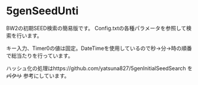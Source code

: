 # 5genSeedUnti
BW2の初期SEED検索の簡易版です。
Config.txtの各種パラメータを参照して検索を行います。

キー入力、Timer0の値は固定。DateTimeを使用しているので秒→分→時の順番で総当たりを行っています。

ハッシュ化の処理はhttps://github.com/yatsuna827/5genInitialSeedSearch を ~~パクリ~~ 参考にしています。
